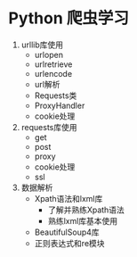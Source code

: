 # Python 爬虫学习
1. urllib库使用
    - urlopen
    - urlretrieve
    - urlencode
    - url解析
    - Requests类
    - ProxyHandler
    - cookie处理
2. requests库使用
    - get
    - post
    - proxy
    - cookie处理
    - ssl
3. 数据解析
    - Xpath语法和lxml库
        - 了解并熟练Xpath语法
        - 熟练lxml库基本使用
    - BeautifulSoup4库
    - 正则表达式和re模块
